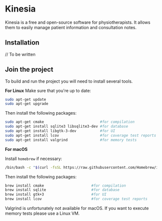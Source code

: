 # Kinesia

Kinesia is a free and open-source software for physiotherapists.
It allows them to easily manage patient information and consultation notes.

## Installation

// To be written

## Join the project

To build and run the project you will need to install several tools.

<b>For Linux</b>
Make sure that you're up to date:
```bash
sudo apt-get update
sudo apt-get upgrade 
```
Then install the following packages:
```bash
sudo apt-get cmake                          #for compilation
sudo apt-get install sqlite3 libsqlite3-dev #for database
sudo apt-get install libgtk-3-dev           #for UI
sudo apt-get install lcov                   #for coverage test reports
sudo apt-get install valgrind               #for memory tests
```

<b>For macOS</b>

Install ```homebrew``` if necessary:
```bash
/bin/bash -c "$(curl -fsSL https://raw.githubusercontent.com/Homebrew/install/HEAD/install.sh)"
```
Then install the following packages:
```bash
brew install cmake                      #for compilation
brew install sqlite                     #for database
brew install gtk+3                      #for UI
brew install lcov                       #for coverage test reports
```
Valgrind is unfortunately not available for macOS. If you want to execute memory tests please use a Linux VM.
